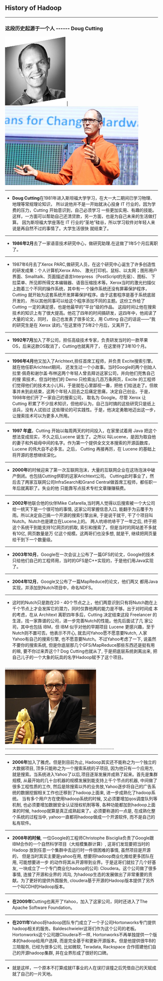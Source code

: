 ## History of Hadoop
---

### 这段历史起源于一个人 ------ Doug Cutting

![image](https://github.com/HaijunMa/Learnig_Hadoop/raw/master/image/0.jpg) | ![image](https://github.com/HaijunMa/Learnig_Hadoop/raw/master/image/2.png)

---

- **Doug Cutting**在1981年进入斯坦福大学学习，在大一大二期间已学习物理、地理等常规理论知识，
所以说他并不是一开始就决心投身 IT 行业的，因为学费的压力，Cutting 开始意识到，自己必须学习
一些更加实用、有趣的技能。这样，一方面可以帮助自己还清贷款，另一方面，也是为自己未来的生活做打算。
因为斯坦福大学座落在 IT 行业的“圣地”硅谷，所以学习软件对年轻人来说是再自然不过的事情了。大学生活很快
就结束了。

---
- **1986年2月**去了一家语音技术研究中心，做研究助理.在这做了1年5个月后离职了。
---
- 1987年6月去了Xerox PARC,做研究人员，在这个研究中心诞生了许多创造性的研发成果：个人计算机Xerox Alto、
激光打印机、鼠标、以太网；图形用户界面、Smalltalk、页面描述语言Interpress（PostScript的先驱）、图标、
下拉菜单、所见即所得文本编辑器、语音压缩技术等。Xerox当时的激光扫描仪上跑着三个不同的操作系统，其中有一
个操作系统还没有屏幕保护程序，Cutting 就开始为这套系统开发屏幕保护程序。由于这套程序是基于系统底层开发的，
所以其他同事可以给这个程序添加不同的主题。这份工作给了Cutting 一定的满足感，也是他最早的“平台”级的作品。
这段时间让他在搜索技术的知识上有了很大提高。他花了四年的时间搞研发，这四年中，他阅读了大量的论文，同时，
自己也发表了很多论文，用 Cutting 自己的话说——“我的研究生是在 Xerox 读的。”在这里待了5年2个月后，又离开了。

---
- **1992年7月**加入了苹公司，担任高级技术专家，负责研发当时的一款苹果OS，后来这款OS取消了，Cutting也就离开了，
在这里待了3年10个月。
---
- **1996年4月**他又加入了Arichtext,担任首席工程师，并负责 Excite搜索引擎。就在他任职Arichtext期间，
还发生过一个小故事。当时Google的两个创始人拉里·佩奇和谢尔盖·布林这两个年轻人曾去拜访这家公司，并向他们兜售自己的搜
索技术，但当时他们的 Demo 只检索出几百万条网页，Excite 的工程师们觉得他们的技术太小儿科，于是就在心里鄙视一番，把他
们给送走了。但故事并未到此结束，这两个年轻人回去之后痛定思痛，决定自己创业。于是，1998年他们开了一家自己的搜索公司，
取名为 Google。尽管 Xerox 让 Cutting 积累了不少技术知识，但他却认为，自己当时搞的这些研究只是纸上谈兵，没有人试验过
这些理论的可实践性。于是，他决定勇敢地迈出这一步，让搜索技术可以为更多人所用。

---
- **1997 年底**，Cutting 开始以每周两天的时间投入，在家里试着用 Java 把这个想法变成现实，不久之后,Lucene 诞生了。之所以
叫Lucene，是因为取自他的妻子和外祖母中间的名字。作为第一个提供全文文本搜索的开源函数库，Lucene 的伟大自不必多言。之后，
Cutting 再接再厉，在 Lucene 的基础上将开源的思想继续深化。

---
- **2000年**的时候迎来了第一次互联网泡沫，大量的互联网企业在这场泡沫中破产倒闭。也包括Cutting供职的这家Arichtext公司。
Cutting此时事业了，然后去了两家互联网公司InfraSearch和Grand Central做首席工程师，都任职一年后就离职了。失业的他
只能靠写点技术专栏文章赚赚稿费。

---
- **2002年**他联合他的伙伴Mike Cafarella,当时两人觉得以后搜索被一个大公司给一统天下是一个很可怕的事情, 这家公司掌握信息入口,
能翻手为云覆手为雨。所以决定自己搞一个开源的搜索引擎出来, 于是说干就干, 干了个项目叫Nutch。Nutch也是建立在Lucene上的。
两人吭哧吭哧干了一年之后, 终于把这个系统干到能支持1亿网页的抓取, 索引和搜索了。但是当时的网站差不多就有10亿, 网页数量是万
亿这个规模。这两哥们也没多想, 就是干, 继续把网页量给干到下一个数量级。

---
- **2003年10月**，Google在一次会议上公布了一篇GFS的论文，Google的技术只给他们自己的工程师用，当时的GFS是C++实现的，于是他们用Java实现了。
---
- **2004年12月**，Google又公布了一篇MapReduce的论文，他们两又 都用Java实现，并添加到Nutch项目中，命名NDFS。
---
- 这时的Nutch只是跑在20 - 40个节点之上，他们两意识到只有将Nutch跑在上千个节点上才会发挥它的潜力，同时仅靠他两的能力是不够。出于对时间成
本的考虑，在从 Architext 离职四年多后，Cutting 决定结束这段 Freelancer 的生涯，找一家靠谱的公司，进一步完善Nutch的性能。他先后面试了几
家公司，其中也包括 IBM，但 IBM 似乎对他的早期项目 Lucene 更感兴趣，至于Nutch则不置可否。他表示不开心, 就去问Yahoo愿不愿意要Nutch, 人家
Yahoo有自己的搜索引擎, 也不愿意要Nutch。不过Yahoo考虑了一下, 说虽然不要你的搜索系统, 但是你底层那几个GFS/MapReduce那些东西还是挺有用的嘛, 
要不你过来弄这个? Dog Cutting也就从了, 于是把底层系统剥离出来, 把自己儿子的一个大象的玩具的名字Hadoop赋予了这个项目。

..........................................................................![image](https://github.com/HaijunMa/Learnig_Hadoop/raw/master/image/1.png).........................................................................................

---
- **2006年**加入了雅虎。但是到目前为止, Hadoop其实还不能称之为一个独立的大数据项目, 顶多只能称之为一个搜索系统的子项目, 因为他只有一个应用方, 
就是搜索。当系统进入Yahoo了以后,项目逐渐发展并成熟了起来。首先是集群规模, 从最开始的几十台机器的规模发展到能支持上千个节点的机器, 中间做了
很多工程性质的工作, 然后是除搜索以外的业务放,Yahoo逐步将自己的广告系统的数据挖掘相关工作也迁移到了hadoop上面来, 进一步成熟化了hadoop系统。
当有多个用户方在使用hadoop系统的时候, 又必须要增加qos调度队列等机制, 也必须要增加数据安全认证授权机制等等, 各种功能都加到hadoop上面来的时候, 
hadoop就算是真正成熟起来了。必须要称道的一点是, 在成熟化整个系统的过程当中, yahoo一直都将hadoop做成一个开源软件, 而不是自己的私有软件。

---
- **2008年的时候**, 一位Google的工程师Christophe Bisciglia负责了Google跟IBM合作的一个自然科学项目（大规模集群计算）, 这哥们发现要把当时的Hadoop
放到任意一个集群中去运行时一件很困难的事情, 虽然项目是开源的， 但是当时其实主要是yahoo在用, 想要将hadoop商业化推给更多团队在用, 可能想要进一步
的动作将其从开源带到业界。于是这哥们就拉了几个好基友, 一块成立了一个专门商业化hadoop的公司: Cloudera。这个公司做了很多事情, 连接了开源和业界的
鸿沟, 为hadoop生态的发展做出了非常重要的贡献。为了更好的提供外围服务, cloudera基于开源的Hadoop版本提供了另外一个叫CDH的Hadoop版本。

---
- **在2009年**Cutting也离开了Yahoo，加入了这家公司，同时还进入了The Apache Software Foundation。
---
- **在2011年**Yahoo将hadoop团队专门成立了一个子公司Hortonworks专门提供hadoop相关的服务。Baldeschwieler这哥们作为这个公司的老板。
Hortonworks这个公司跟Cloudera不一样, Hortonworks不再单独提供一个版本的hadoop给用户选择, 而是完全基于和更新开源版本。但是他提供很牛B的
三陪服务, 已经为很多公司, 比如微软, Teradata, Rackspace 合作搭建他们自己的开源hadoop集群, 并在业界形成了很好的口碑。

---
 - 就是这样，一个原本不打算成就IT事业的人在误打误撞之后凭借自己的天赋成就了自己的一片天地。

